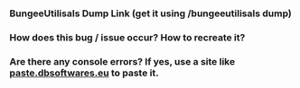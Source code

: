 ### BungeeUtilisals Dump Link (get it using /bungeeutilisals dump)

### How does this bug / issue occur? How to recreate it?

### Are there any console errors? If yes, use a site like [paste.dbsoftwares.eu](https://paste.dbsoftwares.eu/) to paste it.